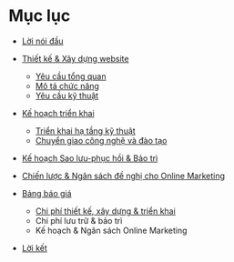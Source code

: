 # Mục lục

* [Lời nói đầu](introduction.md)
* [Thiết kế & Xây dựng website](development.md)
  * [Yêu cầu tổng quan](development.md#overview)
  * [Mô tả chức năng](development.md#functions)
  * [Yêu cầu kỹ thuật](development.md#technical)

* [Kế hoạch triển khai](deployment.md)
  * [Triển khai hạ tầng kỹ thuật](deployment.md#sysspecs)
  * [Chuyển giao công nghệ và đào tạo](deployment.md#transfer)

* [Kế hoạch Sao lưu-phục hồi & Bảo trì](maintenance.md)
* [Chiến lược & Ngân sách đề nghị cho Online Marketing](marketing.md)
* [Bảng báo giá](pricetable.md)
    * [Chi phí thiết kế, xây dựng & triển khai](pricetable.md#maintenance)
    * Chi phí lưu trữ & bảo trì
    * Kế hoạch & Ngân sách Online Marketing
* [Lời kết](conclusion.md)

